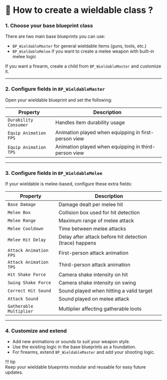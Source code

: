 # 🚀 How to create a wieldable class ?

### 1. Choose your base blueprint class

There are two main base blueprints you can use:

- `BP_WieldableMaster` for general wieldable items (guns, tools, etc.)
- `BP_WieldableMelee` if you want to create a melee weapon with built-in melee logic

If you want a firearm, create a child from `BP_WieldableMaster` and customize it.

---

### 2. Configure fields in `BP_WieldableMaster`

Open your wieldable blueprint and set the following:

| Property           | Description                                                      |
|--------------------|------------------------------------------------------------------|
| `Durability Consumer` | Handles item durability usage                                   |
| `Equip Animation FPS` | Animation played when equipping in first-person view           |
| `Equip Animation TPS` | Animation played when equipping in third-person view           |

---

### 3. Configure fields in `BP_WieldableMelee`

If your wieldable is melee-based, configure these extra fields:

| Property            | Description                                                    |
|---------------------|----------------------------------------------------------------|
| `Base Damage`       | Damage dealt per melee hit                                      |
| `Melee Box`         | Collision box used for hit detection                            |
| `Melee Range`       | Maximum range of melee attack                                  |
| `Melee Cooldown`    | Time between melee attacks                                      |
| `Melee Hit Delay`   | Delay after attack before hit detection (trace) happens       |
| `Attack Animation FPS` | First-person attack animation                                |
| `Attack Animation TPS` | Third-person attack animation                                |
| `Hit Shake Force`   | Camera shake intensity on hit                                   |
| `Swing Shake Force` | Camera shake intensity on swing                                 |
| `Correct Hit Sound` | Sound played when hitting a valid target                        |
| `Attack Sound`      | Sound played on melee attack                                    |
| `Gatherable Multiplier` | Multiplier affecting gatherable loots                        |

---

### 4. Customize and extend

- Add new animations or sounds to suit your weapon style.
- Use the existing logic in the base blueprints as a foundation.
- For firearms, extend `BP_WieldableMaster` and add your shooting logic.

!!! tip  
    Keep your wieldable blueprints modular and reusable for easy future updates.
